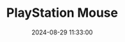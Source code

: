 ---
layout: post
title: PlayStation Mouse
summary: 
date: '2024-08-29 11:33:00'
tags: [Peripherals, Sony, Sony PlayStation, Sony PlayStation Peripherals]
---
